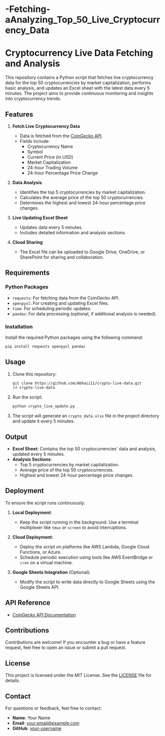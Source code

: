 # -Fetching-aAnalyzing_Top_50_Live_Cryptocurrency_Data

# Cryptocurrency Live Data Fetching and Analysis

This repository contains a Python script that fetches live cryptocurrency data for the top 50 cryptocurrencies by market capitalization, performs basic analysis, and updates an Excel sheet with the latest data every 5 minutes. The project aims to provide continuous monitoring and insights into cryptocurrency trends.

## Features

1. **Fetch Live Cryptocurrency Data**
   - Data is fetched from the [CoinGecko API](https://www.coingecko.com/en/api).
   - Fields include:
     - Cryptocurrency Name
     - Symbol
     - Current Price (in USD)
     - Market Capitalization
     - 24-hour Trading Volume
     - 24-hour Percentage Price Change

2. **Data Analysis**
   - Identifies the top 5 cryptocurrencies by market capitalization.
   - Calculates the average price of the top 50 cryptocurrencies.
   - Determines the highest and lowest 24-hour percentage price changes.

3. **Live Updating Excel Sheet**
   - Updates data every 5 minutes.
   - Includes detailed information and analysis sections.

4. **Cloud Sharing**
   - The Excel file can be uploaded to Google Drive, OneDrive, or SharePoint for sharing and collaboration.

## Requirements

### Python Packages
- `requests`: For fetching data from the CoinGecko API.
- `openpyxl`: For creating and updating Excel files.
- `time`: For scheduling periodic updates.
- `pandas`: For data processing (optional, if additional analysis is needed).

### Installation
Install the required Python packages using the following command:
```bash
pip install requests openpyxl pandas
```

## Usage

1. Clone this repository:
   ```bash
   git clone https://github.com/Abhaii11/crypto-live-data.git
   cd crypto-live-data
   ```

2. Run the script:
   ```bash
   python crypto_live_update.py
   ```

3. The script will generate an `crypto_data.xlsx` file in the project directory and update it every 5 minutes.

## Output

- **Excel Sheet**: Contains the top 50 cryptocurrencies' data and analysis, updated every 5 minutes.
- **Analysis Sections**:
  - Top 5 cryptocurrencies by market capitalization.
  - Average price of the top 50 cryptocurrencies.
  - Highest and lowest 24-hour percentage price changes.

## Deployment
To ensure the script runs continuously:

1. **Local Deployment**:
   - Keep the script running in the background. Use a terminal multiplexer like `tmux` or `screen` to avoid interruptions.

2. **Cloud Deployment**:
   - Deploy the script on platforms like AWS Lambda, Google Cloud Functions, or Azure.
   - Schedule periodic execution using tools like AWS EventBridge or `cron` on a virtual machine.

3. **Google Sheets Integration** (Optional):
   - Modify the script to write data directly to Google Sheets using the Google Sheets API.

## API Reference

- [CoinGecko API Documentation](https://www.coingecko.com/en/api)

## Contributions

Contributions are welcome! If you encounter a bug or have a feature request, feel free to open an issue or submit a pull request.

## License

This project is licensed under the MIT License. See the [LICENSE](LICENSE) file for details.

## Contact

For questions or feedback, feel free to contact:
- **Name**: Your Name
- **Email**: your.email@example.com
- **GitHub**: [your-username](https://github.com/your-username)
